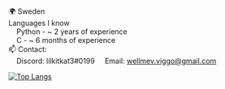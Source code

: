 🌍 Sweden\
Languages I know\
&nbsp;&nbsp;&nbsp;&nbsp;Python - ~ 2 years of experience\
&nbsp;&nbsp;&nbsp;&nbsp;C      - ~ 6 months of experience\
📫 Contact:\
&nbsp;&nbsp;&nbsp;&nbsp;Discord: lilkitkat3#0199
&nbsp;&nbsp;&nbsp;&nbsp;Email: wellmev.viggo@gmail.com
  
[![Top Langs](https://github-readme-stats.vercel.app/api/top-langs/?username=viggo-wellme&theme=dark)](https://github.com/anuraghazra/github-readme-stats)
